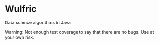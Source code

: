 # Wulfric
Data science algorithms in Java

Warning: Not enough test coverage to say that there are no bugs. Use at your own risk.